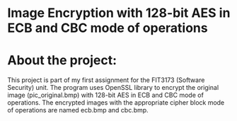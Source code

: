 # Image Encryption with 128-bit AES in ECB and CBC mode of operations

# About the project:
This project is part of my first assignment for the FIT3173 (Software Security) unit. The program uses OpenSSL library to encrypt the original image (pic_original.bmp) with 128-bit AES in ECB and CBC mode of operations. The encrypted images with the appropriate cipher block mode of operations are named ecb.bmp and cbc.bmp.
